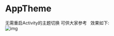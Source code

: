 # AppTheme
无需重启Activity的主题切换  可供大家参考  
效果如下:   
![img](http://im2.ezgif.com/tmp/ezgif.com-2dd29a3b35.gif)
